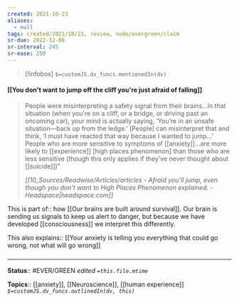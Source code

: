 ```yaml
---
created: 2021-10-23
aliases:
  - null
tags: created/2021/10/23, review, node/evergreen/claim
sr-due: 2022-12-08
sr-interval: 245
sr-ease: 250
---
```

> [!infobox]
`$=customJS.dv_funcs.mentionedIn(dv)`

#### [[You don't want to jump off the cliff you're just afraid of falling]] 

> People were misinterpreting a safety signal from their brains...In that situation (when you're on a cliff, or a bridge, or driving past an oncoming car), your mind is actually saying, ‘You’re in an unsafe situation—back up from the ledge.’ [People] can misinterpret that and think, ‘I must have reacted that way because I wanted to jump...’ People who are more sensitive to symptoms of [[anxiety]]...are more likely to [[experience]] [high places phenomenon] than those who are less sensitive (though this only applies if they’ve never thought about [[suicide]])" 
> 
> <cite>[[10_Sources/Readwise/Articles/articles - Afraid you’ll jump, even though you don’t want to High Places Phenomenon explained. - Headspace|headspace.com]]</cite>

This is
part of:: how [[Our brains are built around survival]].
Our brain is sending us signals to keep us alert to danger, but because we have developed [[consciousness]] we interpret this differently.

This also 
explains:: [[Your anxiety is telling you everything that could go wrong, not what will go wrong]]

### <hr class="footnote"/>

**Status**:: #EVER/GREEN 
*edited `=this.file.mtime`*

**Topics**:: [[anxiety]], [[Neuroscience]], [[human experience]]
*`$=customJS.dv_funcs.outlinedIn(dv, this)`*
